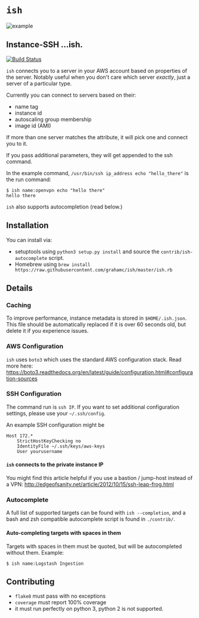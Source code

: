 # `ish`

![example](./contrib/example.gif)

## Instance-SSH ...ish.

[![Build Status](https://travis-ci.org/grahamc/ish.svg?branch=master)](https://travis-ci.org/grahamc/ish)

`ish` connects you to a server in your AWS account based on properties of the
server. Notably useful when you don't care which server *exactly*, just a
server of a particular type.

Currently you can connect to servers based on their:

 - name tag
 - instance id
 - autoscaling group membership
 - image id (AMI)

If more than one server matches the attribute, it will pick one and connect
you to it.

If you pass additional parameters, they will get appended to the ssh command.

In the example command, `/usr/bin/ssh ip_address echo "hello_there"` is the
run command:

```
$ ish name:openvpn echo "hello there"
hello there
```

`ish` also supports autocompletion (read below.)

## Installation

You can install via:

 - setuptools using `python3 setup.py install` and source the `contrib/ish-autocomplete` script.
 - Homebrew using `brew install https://raw.githubusercontent.com/grahamc/ish/master/ish.rb`


## Details

### Caching

To improve performance, instance metadata is stored in `$HOME/.ish.json`. This
file should be automatically replaced if it is over 60 seconds old, but delete
it if you experience issues.

### AWS Configuration

`ish` uses `boto3` which uses the standard AWS configuration stack. Read more
here: https://boto3.readthedocs.org/en/latest/guide/configuration.html#configuration-sources

### SSH Configuration

The command run is `ssh IP`. If you want to set additional configuration
settings, please use your `~/.ssh/config`.

An example SSH configuration might be

```
Host 172.*
    StrictHostKeyChecking no
    IdentityFile ~/.ssh/keys/aws-keys
    User yourusername
```

#### `ish` connects to the private instance IP

You might find this article helpful if you use a bastion / jump-host instead
of a VPN: http://edgeofsanity.net/article/2012/10/15/ssh-leap-frog.html

### Autocomplete

A full list of supported targets can be found with `ish --completion`, and a
bash and zsh compatible autocomplete script is found in `./contrib/`.

#### Auto-completing targets with spaces in them

Targets with spaces in them must be quoted, but will be autocompleted without
them. Example:

```
$ ish name:Logstash Ingestion
```

## Contributing

 - `flake8` must pass with no exceptions
 - `coverage` must report 100% coverage
 - it must run perfectly on python 3, python 2 is not supported.
